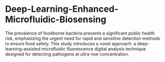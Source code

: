 # Deep-Learning-Enhanced-Microfluidic-Biosensing

The prevalence of foodborne bacteria presents a significant public health risk, emphasizing the urgent need for rapid and sensitive detection methods to ensure food safety. This study introduces a novel approach: a deep-learning-assisted microfluidic fluorescence digital analysis technique designed for detecting pathogens at ultra-low concentration.
